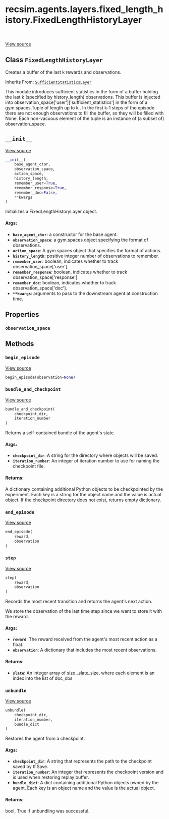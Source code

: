 <div itemscope itemtype="http://developers.google.com/ReferenceObject">
<meta itemprop="name" content="recsim.agents.layers.fixed_length_history.FixedLengthHistoryLayer" />
<meta itemprop="path" content="Stable" />
<meta itemprop="property" content="observation_space"/>
<meta itemprop="property" content="__init__"/>
<meta itemprop="property" content="begin_episode"/>
<meta itemprop="property" content="bundle_and_checkpoint"/>
<meta itemprop="property" content="end_episode"/>
<meta itemprop="property" content="step"/>
<meta itemprop="property" content="unbundle"/>
</div>

# recsim.agents.layers.fixed_length_history.FixedLengthHistoryLayer

<table class="tfo-notebook-buttons tfo-api" align="left">
</table>

<a target="_blank" href="https://github.com/google-research/recsim/tree/master/recsim//agents/layers/fixed_length_history.py">View
source</a>

## Class `FixedLengthHistoryLayer`

Creates a buffer of the last k rewards and observations.

Inherits From:
[`SufficientStatisticsLayer`](../../../../recsim/agents/layers/sufficient_statistics/SufficientStatisticsLayer.md)

<!-- Placeholder for "Used in" -->

This module introduces sufficient statistics in the form of a buffer holding the
last k (specified by history_length) observations. This buffer is injected into
observation_space[\'user\'][\'sufficient_statistics\'] in the form of a
gym.spaces.Tuple of length up to k . In the first k-1 steps of the episode there
are not enough observations to fill the buffer, so they will be filled with
None. Each non-vacuous element of the tuple is an instance of (a subset of)
observation_space.

<h2 id="__init__"><code>__init__</code></h2>

<a target="_blank" href="https://github.com/google-research/recsim/tree/master/recsim//agents/layers/fixed_length_history.py">View
source</a>

```python
__init__(
    base_agent_ctor,
    observation_space,
    action_space,
    history_length,
    remember_user=True,
    remember_response=True,
    remember_doc=False,
    **kwargs
)
```

Initializes a FixedLengthHistoryLayer object.

#### Args:

*   <b>`base_agent_ctor`</b>: a constructor for the base agent.
*   <b>`observation_space`</b>: a gym.spaces object specifying the format of
    observations.
*   <b>`action_space`</b>: A gym.spaces object that specifies the format of
    actions.
*   <b>`history_length`</b>: positive integer number of observations to
    remember.
*   <b>`remember_user`</b>: boolean, indicates whether to track
    observation_space[\'user\'].
*   <b>`remember_response`</b>: boolean, indicates whether to track
    observation_space[\'response\'].
*   <b>`remember_doc`</b>: boolean, indicates whether to track
    observation_space[\'doc\'].
*   <b>`**kwargs`</b>: arguments to pass to the downstream agent at construction
    time.

## Properties

<h3 id="observation_space"><code>observation_space</code></h3>

## Methods

<h3 id="begin_episode"><code>begin_episode</code></h3>

<a target="_blank" href="https://github.com/google-research/recsim/tree/master/recsim//agent.py">View
source</a>

```python
begin_episode(observation=None)
```

<h3 id="bundle_and_checkpoint"><code>bundle_and_checkpoint</code></h3>

<a target="_blank" href="https://github.com/google-research/recsim/tree/master/recsim//agent.py">View
source</a>

```python
bundle_and_checkpoint(
    checkpoint_dir,
    iteration_number
)
```

Returns a self-contained bundle of the agent's state.

#### Args:

*   <b>`checkpoint_dir`</b>: A string for the directory where objects will be
    saved.
*   <b>`iteration_number`</b>: An integer of iteration number to use for naming
    the checkpoint file.

#### Returns:

A dictionary containing additional Python objects to be checkpointed by the
experiment. Each key is a string for the object name and the value is actual
object. If the checkpoint directory does not exist, returns empty dictionary.

<h3 id="end_episode"><code>end_episode</code></h3>

<a target="_blank" href="https://github.com/google-research/recsim/tree/master/recsim//agents/layers/sufficient_statistics.py">View
source</a>

```python
end_episode(
    reward,
    observation
)
```

<h3 id="step"><code>step</code></h3>

<a target="_blank" href="https://github.com/google-research/recsim/tree/master/recsim//agents/layers/sufficient_statistics.py">View
source</a>

```python
step(
    reward,
    observation
)
```

Records the most recent transition and returns the agent's next action.

We store the observation of the last time step since we want to store it with
the reward.

#### Args:

*   <b>`reward`</b>: The reward received from the agent's most recent action as
    a float.
*   <b>`observation`</b>: A dictionary that includes the most recent
    observations.

#### Returns:

*   <b>`slate`</b>: An integer array of size _slate_size, where each element is
    an index into the list of doc_obs

<h3 id="unbundle"><code>unbundle</code></h3>

<a target="_blank" href="https://github.com/google-research/recsim/tree/master/recsim//agent.py">View
source</a>

```python
unbundle(
    checkpoint_dir,
    iteration_number,
    bundle_dict
)
```

Restores the agent from a checkpoint.

#### Args:

*   <b>`checkpoint_dir`</b>: A string that represents the path to the checkpoint
    saved by tf.Save.
*   <b>`iteration_number`</b>: An integer that represents the checkpoint version
    and is used when restoring replay buffer.
*   <b>`bundle_dict`</b>: A dict containing additional Python objects owned by
    the agent. Each key is an object name and the value is the actual object.

#### Returns:

bool, True if unbundling was successful.

